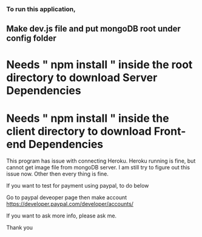 ### To run this application,

## Make dev.js file  and put mongoDB root under config folder

# Needs " npm install " inside the root directory to download Server Dependencies

# Needs " npm install " inside the client directory to download Front-end Dependencies 

This program has issue with connecting Heroku. 
Heroku running is fine, but cannot get image file from mongoDB server.
I am still try to figure out this issue now. 
Other then every thing is fine.

If you want to test for payment using paypal, to do below

Go to paypal deveoper page then make account
https://developer.paypal.com/developer/accounts/

If you want to ask more info, please ask me.

Thank you


